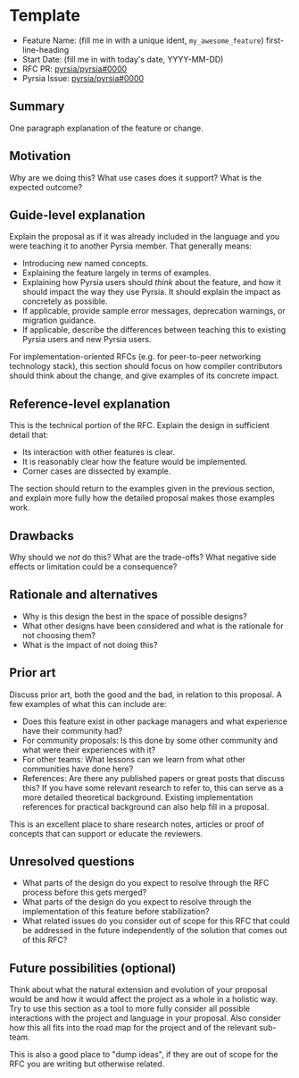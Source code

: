 # Template

- Feature Name: (fill me in with a unique ident, `my_awesome_feature`) first-line-heading <!-- markdownlint-disable MD041 -->
- Start Date: (fill me in with today's date, YYYY-MM-DD) <!-- markdownlint-disable MD041 -->
- RFC PR: [pyrsia/pyrsia#0000](https://github.com/pyrsia/pyrsia/pull/0000) <!-- markdown-link-check-disable-line -->
- Pyrsia Issue: [pyrsia/pyrsia#0000](https://github.com/pyrsia/pyrsia/issues/0000) <!-- markdown-link-check-disable-line -->

## Summary

One paragraph explanation of the feature or change.

## Motivation

Why are we doing this? What use cases does it support? What is the expected outcome?

## Guide-level explanation

Explain the proposal as if it was already included in the language and you were teaching it to another Pyrsia member. That generally means:

- Introducing new named concepts.
- Explaining the feature largely in terms of examples.
- Explaining how Pyrsia users should *think* about the feature, and how it should impact the way they use Pyrsia. It should explain the impact as concretely as possible.
- If applicable, provide sample error messages, deprecation warnings, or migration guidance.
- If applicable, describe the differences between teaching this to existing Pyrsia users and new Pyrsia users.

For implementation-oriented RFCs (e.g. for peer-to-peer networking technology stack), this section should focus on how compiler contributors should think about the change, and give examples of its concrete impact.

## Reference-level explanation

This is the technical portion of the RFC. Explain the design in sufficient detail that:

- Its interaction with other features is clear.
- It is reasonably clear how the feature would be implemented.
- Corner cases are dissected by example.

The section should return to the examples given in the previous section, and explain more fully how the detailed proposal makes those examples work.

## Drawbacks

Why should we *not* do this? What are the trade-offs? What negative side effects or limitation could be a consequence?

## Rationale and alternatives

- Why is this design the best in the space of possible designs?
- What other designs have been considered and what is the rationale for not choosing them?
- What is the impact of not doing this?

## Prior art

Discuss prior art, both the good and the bad, in relation to this proposal.
A few examples of what this can include are:

- Does this feature exist in other package managers and what experience have their community had?
- For community proposals: Is this done by some other community and what were their experiences with it?
- For other teams: What lessons can we learn from what other communities have done here?
- References: Are there any published papers or great posts that discuss this? If you have some relevant research to refer to, this can serve as a more detailed theoretical background. Existing implementation references for practical background can also help fill in a proposal.

This is an excellent place to share research notes, articles or proof of concepts that can support or educate the reviewers.

## Unresolved questions

- What parts of the design do you expect to resolve through the RFC process before this gets merged?
- What parts of the design do you expect to resolve through the implementation of this feature before stabilization?
- What related issues do you consider out of scope for this RFC that could be addressed in the future independently of the solution that comes out of this RFC?

## Future possibilities (optional)

Think about what the natural extension and evolution of your proposal would
be and how it would affect the project as a whole in a holistic
way. Try to use this section as a tool to more fully consider all possible
interactions with the project and language in your proposal.
Also consider how this all fits into the road map for the project
and of the relevant sub-team.

This is also a good place to "dump ideas", if they are out of scope for the
RFC you are writing but otherwise related.
